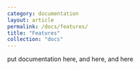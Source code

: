 ```yaml
---
category: documentation
layout: article
permalink: /docs/features/
title: "Features"
collection: "docs"
---
```


put documentation here, and here, and here